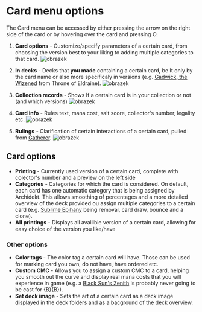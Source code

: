 # Card menu options

The Card menu can be accessed by either pressing the arrow on the right side of the card or by hovering over the card and pressing O.

1. **Card options** - Customize/specify parameters of a certain card, from choosing the version best to your liking to adding multiple categories to that card.
![obrazek](https://github.com/user-attachments/assets/161422cf-bdcf-45ed-a20a-de3b3a8737c7)

2. **In decks** - Decks that **you made** containing a certain card, be It only by the card name or also more specificaly in versions (e.g. [Gadwick, the Wizened](https://scryfall.com/card/eld/48/gadwick-the-wizened) from Throne of Eldraine).
![obrazek](https://github.com/user-attachments/assets/9e55d196-580e-464c-8f1b-a09289ea2906)

3. **Collection records** - Shows If a certain card is in your collection or not (and which versions)
![obrazek](https://github.com/user-attachments/assets/f7517223-1cf6-4005-bcf6-4b26f751d77e)

4. **Card info** - Rules text, mana cost, salt score, collector's number, legality etc.
![obrazek](https://github.com/user-attachments/assets/e3940171-10f5-42a8-b0fd-8f93a3ba6836)

5. **Rulings** - Clarification of certain interactions of a certain card, pulled from [Gatherer](https://gatherer.wizards.com/Pages/Default.aspx).
![obrazek](https://github.com/user-attachments/assets/9b93e40e-36e2-4722-befb-f9601512e48b)

## Card options
 - **Printing** - Currently used version of a certain card, complete with colector's number and a preview on the left side
 - **Categories** - Categories for which the card is considered. On default, each card has one automatic category that is being assigned by Archidekt. This allows smoothing of percentages and a more detailed overview of the deck provided ou assign multiple categories to a certain card (e.g. [Sublime Epihany](https://scryfall.com/card/tdc/167/sublime-epiphany) being removal, card draw, bounce and a clone).
 - **All printings** - Displays all availible version of a certain card, allowing for easy choice of the version you like/have

 ### Other options
  - **Color tags** - The color tag a certain card will have. Those can be used for marking card you own, do not have, have ordered etc.
  - **Custom CMC** - Allows you to assign a custom CMC to a card, helping you smooth out the curve and display real mana costs that you will experience in game (e.g. a [Black Sun's Zenith](https://scryfall.com/card/mbs/39/black-suns-zenith) is probably never going to be cast for {B}{B}).
  - **Set deck image** - Sets the art of a certain card as a deck image displayed in the deck folders and as a bacground of the deck overview.
